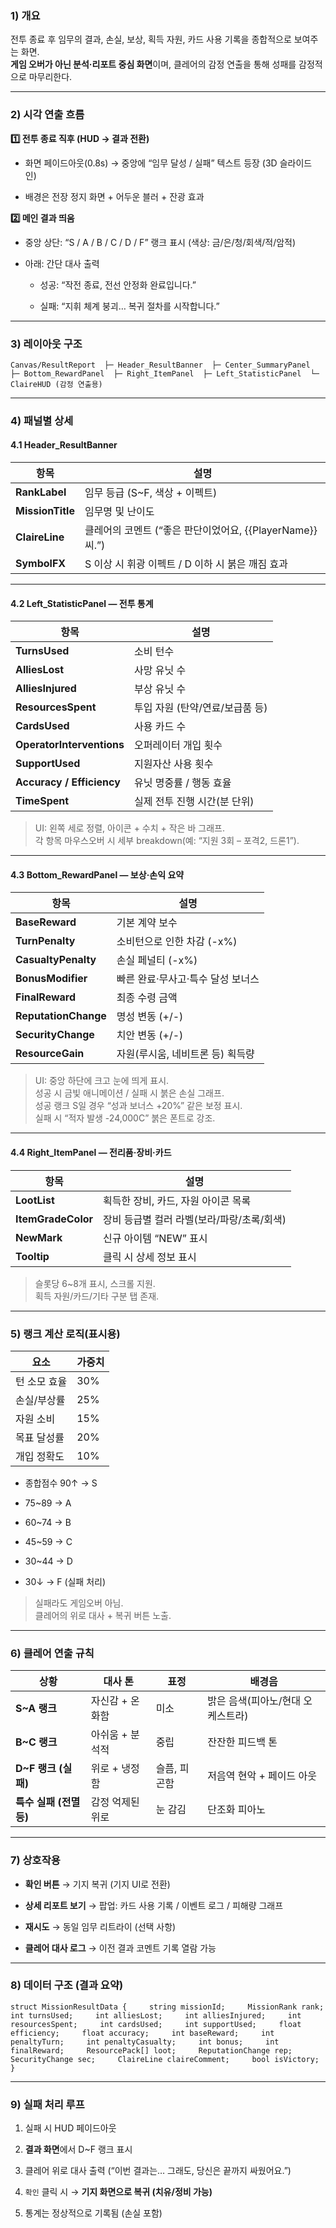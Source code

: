 ### 1) 개요

전투 종료 후 임무의 결과, 손실, 보상, 획득 자원, 카드 사용 기록을 종합적으로 보여주는 화면.  
**게임 오버가 아닌 분석·리포트 중심 화면**이며, 클레어의 감정 연출을 통해 성패를 감정적으로 마무리한다.

---

### 2) 시각 연출 흐름

**1️⃣ 전투 종료 직후 (HUD → 결과 전환)**

- 화면 페이드아웃(0.8s) → 중앙에 “임무 달성 / 실패” 텍스트 등장 (3D 슬라이드 인)
    
- 배경은 전장 정지 화면 + 어두운 블러 + 잔광 효과
    

**2️⃣ 메인 결과 띄움**

- 중앙 상단: “S / A / B / C / D / F” 랭크 표시 (색상: 금/은/청/회색/적/암적)
    
- 아래: 간단 대사 출력
    
    - 성공: “작전 종료, 전선 안정화 완료입니다.”
        
    - 실패: “지휘 체계 붕괴… 복귀 절차를 시작합니다.”
        

---

### 3) 레이아웃 구조

`Canvas/ResultReport  ├─ Header_ResultBanner  ├─ Center_SummaryPanel  ├─ Bottom_RewardPanel  ├─ Right_ItemPanel  ├─ Left_StatisticPanel  └─ ClaireHUD (감정 연출용)`

---

### 4) 패널별 상세

#### 4.1 Header_ResultBanner

|항목|설명|
|---|---|
|**RankLabel**|임무 등급 (S~F, 색상 + 이펙트)|
|**MissionTitle**|임무명 및 난이도|
|**ClaireLine**|클레어의 코멘트 (“좋은 판단이었어요, {{PlayerName}} 씨.”)|
|**SymbolFX**|S 이상 시 휘광 이펙트 / D 이하 시 붉은 깨짐 효과|

---

#### 4.2 Left_StatisticPanel — 전투 통계

|항목|설명|
|---|---|
|**TurnsUsed**|소비 턴수|
|**AlliesLost**|사망 유닛 수|
|**AlliesInjured**|부상 유닛 수|
|**ResourcesSpent**|투입 자원 (탄약/연료/보급품 등)|
|**CardsUsed**|사용 카드 수|
|**OperatorInterventions**|오퍼레이터 개입 횟수|
|**SupportUsed**|지원자산 사용 횟수|
|**Accuracy / Efficiency**|유닛 명중률 / 행동 효율|
|**TimeSpent**|실제 전투 진행 시간(분 단위)|

> UI: 왼쪽 세로 정렬, 아이콘 + 수치 + 작은 바 그래프.  
> 각 항목 마우스오버 시 세부 breakdown(예: “지원 3회 – 포격2, 드론1”).

---

#### 4.3 Bottom_RewardPanel — 보상·손익 요약

|항목|설명|
|---|---|
|**BaseReward**|기본 계약 보수|
|**TurnPenalty**|소비턴으로 인한 차감 (-x%)|
|**CasualtyPenalty**|손실 페널티 (-x%)|
|**BonusModifier**|빠른 완료·무사고·특수 달성 보너스|
|**FinalReward**|최종 수령 금액|
|**ReputationChange**|명성 변동 (+/-)|
|**SecurityChange**|치안 변동 (+/-)|
|**ResourceGain**|자원(루시움, 네비트론 등) 획득량|

> UI: 중앙 하단에 크고 눈에 띄게 표시.  
> 성공 시 금빛 애니메이션 / 실패 시 붉은 손실 그래프.  
> 성공 랭크 S일 경우 “성과 보너스 +20%” 같은 보정 표시.  
> 실패 시 “적자 발생 -24,000C” 붉은 폰트로 강조.

---

#### 4.4 Right_ItemPanel — 전리품·장비·카드

|항목|설명|
|---|---|
|**LootList**|획득한 장비, 카드, 자원 아이콘 목록|
|**ItemGradeColor**|장비 등급별 컬러 라벨(보라/파랑/초록/회색)|
|**NewMark**|신규 아이템 “NEW” 표시|
|**Tooltip**|클릭 시 상세 정보 표시|

> 슬롯당 6~8개 표시, 스크롤 지원.  
> 획득 자원/카드/기타 구분 탭 존재.

---

### 5) 랭크 계산 로직(표시용)

|요소|가중치|
|---|---|
|턴 소모 효율|30%|
|손실/부상률|25%|
|자원 소비|15%|
|목표 달성률|20%|
|개입 정확도|10%|

- 종합점수 90↑ → S
    
- 75~89 → A
    
- 60~74 → B
    
- 45~59 → C
    
- 30~44 → D
    
- 30↓ → F (실패 처리)
    

> 실패라도 게임오버 아님.  
> 클레어의 위로 대사 + 복귀 버튼 노출.

---

### 6) 클레어 연출 규칙

|상황|대사 톤|표정|배경음|
|---|---|---|---|
|**S~A 랭크**|자신감 + 온화함|미소|밝은 음색(피아노/현대 오케스트라)|
|**B~C 랭크**|아쉬움 + 분석적|중립|잔잔한 피드백 톤|
|**D~F 랭크 (실패)**|위로 + 냉정함|슬픔, 피곤함|저음역 현악 + 페이드 아웃|
|**특수 실패 (전멸 등)**|감정 억제된 위로|눈 감김|단조화 피아노|

---

### 7) 상호작용

- **확인 버튼** → 기지 복귀 (기지 UI로 전환)
    
- **상세 리포트 보기** → 팝업: 카드 사용 기록 / 이벤트 로그 / 피해량 그래프
    
- **재시도** → 동일 임무 리트라이 (선택 사항)
    
- **클레어 대사 로그** → 이전 결과 코멘트 기록 열람 가능
    

---

### 8) 데이터 구조 (결과 요약)

`struct MissionResultData {     string missionId;     MissionRank rank;     int turnsUsed;     int alliesLost;     int alliesInjured;     int resourcesSpent;     int cardsUsed;     int supportUsed;     float efficiency;     float accuracy;     int baseReward;     int penaltyTurn;     int penaltyCasualty;     int bonus;     int finalReward;     ResourcePack[] loot;     ReputationChange rep;     SecurityChange sec;     ClaireLine claireComment;     bool isVictory; }`

---

### 9) 실패 처리 루프

1. 실패 시 HUD 페이드아웃
    
2. **결과 화면**에서 D~F 랭크 표시
    
3. 클레어 위로 대사 출력 (“이번 결과는… 그래도, 당신은 끝까지 싸웠어요.”)
    
4. `확인` 클릭 시 → **기지 화면으로 복귀 (치유/정비 가능)**
    
5. 통계는 정상적으로 기록됨 (손실 포함)
